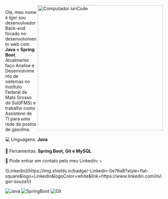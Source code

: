 <img src="https://i2.wp.com/allhtaccess.info/wp-content/uploads/2018/03/programming.gif?fit=1281%2C716&ssl=1" min-width="400px" max-width="400px" width="400px" align="right" alt="Computador iuriCode">

<p align="left"> 
  Olá, meu nome é Igor sou desenvolvedor Back-end focado no desenvolvimento web com <strong>Java</strong> e <strong>Spring Boot</strong>.<br>
  Atualmente faço Analise e Desenvolvimento de sistemas no Instituto Federal de Mato Grosso do Sul(IFMS) e trabalho como Assistene de TI para uma rede de postos de gasolina.
</p>

<p align="left">
  💻 Linguagens: <strong>Java</strong>
</p>

<p align="left">
  💼 Ferramentas: <strong>Spring Boot, Git e MySQL</strong>
</p>

<p align="left">
  💌 Pode entrar em contato pelo meu Linkedin: ⤵️
</p>
![Linkedin](https://img.shields.io/badge/-Linkedin-0e76a8?style=flat-square&logo=Linkedin&logoColor=white&link=https://www.linkedin.com/in/igor-souza1/)


![Java](https://img.shields.io/badge/Java-ED8B00?style=for-the-badge&logo=java&logoColor=white)
![SpringBoot](https://img.shields.io/badge/Spring-6DB33F?style=for-the-badge&logo=spring&logoColor=white)
![Git](https://img.shields.io/badge/Git-E34F26?style=for-the-badge&logo=git&logoColor=white)


